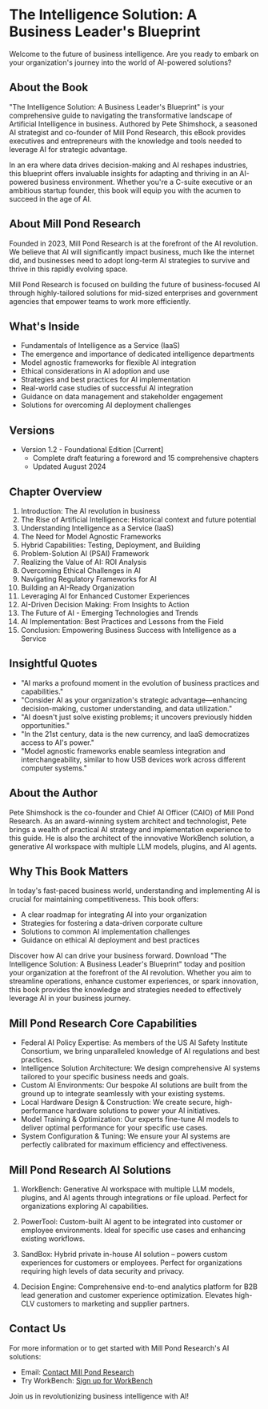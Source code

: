 # The Intelligence Solution: A Business Leader's Blueprint

Welcome to the future of business intelligence. Are you ready to embark on your organization's journey into the world of AI-powered solutions?

## About the Book

"The Intelligence Solution: A Business Leader's Blueprint" is your comprehensive guide to navigating the transformative landscape of Artificial Intelligence in business. Authored by Pete Shimshock, a seasoned AI strategist and co-founder of Mill Pond Research, this eBook provides executives and entrepreneurs with the knowledge and tools needed to leverage AI for strategic advantage.

In an era where data drives decision-making and AI reshapes industries, this blueprint offers invaluable insights for adapting and thriving in an AI-powered business environment. Whether you're a C-suite executive or an ambitious startup founder, this book will equip you with the acumen to succeed in the age of AI.

## About Mill Pond Research

Founded in 2023, Mill Pond Research is at the forefront of the AI revolution. We believe that AI will significantly impact business, much like the internet did, and businesses need to adopt long-term AI strategies to survive and thrive in this rapidly evolving space.

Mill Pond Research is focused on building the future of business-focused AI through highly-tailored solutions for mid-sized enterprises and government agencies that empower teams to work more efficiently.

## What's Inside

- Fundamentals of Intelligence as a Service (IaaS)
- The emergence and importance of dedicated intelligence departments
- Model agnostic frameworks for flexible AI integration
- Ethical considerations in AI adoption and use
- Strategies and best practices for AI implementation
- Real-world case studies of successful AI integration
- Guidance on data management and stakeholder engagement
- Solutions for overcoming AI deployment challenges

## Versions

- Version 1.2 - Foundational Edition [Current]
  - Complete draft featuring a foreword and 15 comprehensive chapters
  - Updated August 2024

## Chapter Overview

1. Introduction: The AI revolution in business
2. The Rise of Artificial Intelligence: Historical context and future potential
3. Understanding Intelligence as a Service (IaaS)
4. The Need for Model Agnostic Frameworks
5. Hybrid Capabilities: Testing, Deployment, and Building
6. Problem-Solution AI (PSAI) Framework
7. Realizing the Value of AI: ROI Analysis
8. Overcoming Ethical Challenges in AI
9. Navigating Regulatory Frameworks for AI
10. Building an AI-Ready Organization
11. Leveraging AI for Enhanced Customer Experiences
12. AI-Driven Decision Making: From Insights to Action
13. The Future of AI - Emerging Technologies and Trends
14. AI Implementation: Best Practices and Lessons from the Field
15. Conclusion: Empowering Business Success with Intelligence as a Service

## Insightful Quotes

- "AI marks a profound moment in the evolution of business practices and capabilities."
- "Consider AI as your organization's strategic advantage—enhancing decision-making, customer understanding, and data utilization."
- "AI doesn't just solve existing problems; it uncovers previously hidden opportunities."
- "In the 21st century, data is the new currency, and IaaS democratizes access to AI's power."
- "Model agnostic frameworks enable seamless integration and interchangeability, similar to how USB devices work across different computer systems."

## About the Author

Pete Shimshock is the co-founder and Chief AI Officer (CAIO) of Mill Pond Research. As an award-winning system architect and technologist, Pete brings a wealth of practical AI strategy and implementation experience to this guide. He is also the architect of the innovative WorkBench solution, a generative AI workspace with multiple LLM models, plugins, and AI agents.

## Why This Book Matters

In today's fast-paced business world, understanding and implementing AI is crucial for maintaining competitiveness. This book offers:

- A clear roadmap for integrating AI into your organization
- Strategies for fostering a data-driven corporate culture
- Solutions to common AI implementation challenges
- Guidance on ethical AI deployment and best practices

Discover how AI can drive your business forward. Download "The Intelligence Solution: A Business Leader's Blueprint" today and position your organization at the forefront of the AI revolution. Whether you aim to streamline operations, enhance customer experiences, or spark innovation, this book provides the knowledge and strategies needed to effectively leverage AI in your business journey.

## Mill Pond Research Core Capabilities

- Federal AI Policy Expertise: As members of the US AI Safety Institute Consortium, we bring unparalleled knowledge of AI regulations and best practices.
- Intelligence Solution Architecture: We design comprehensive AI systems tailored to your specific business needs and goals.
- Custom AI Environments: Our bespoke AI solutions are built from the ground up to integrate seamlessly with your existing systems.
- Local Hardware Design & Construction: We create secure, high-performance hardware solutions to power your AI initiatives.
- Model Training & Optimization: Our experts fine-tune AI models to deliver optimal performance for your specific use cases.
- System Configuration & Tuning: We ensure your AI systems are perfectly calibrated for maximum efficiency and effectiveness.

## Mill Pond Research AI Solutions

1. WorkBench: Generative AI workspace with multiple LLM models, plugins, and AI agents through integrations or file upload. Perfect for organizations exploring AI capabilities.

2. PowerTool: Custom-built AI agent to be integrated into customer or employee environments. Ideal for specific use cases and enhancing existing workflows.

3. SandBox: Hybrid private in-house AI solution – powers custom experiences for customers or employees. Perfect for organizations requiring high levels of data security and privacy.

4. Decision Engine: Comprehensive end-to-end analytics platform for B2B lead generation and customer experience optimization. Elevates high-CLV customers to marketing and supplier partners.

## Contact Us

For more information or to get started with Mill Pond Research's AI solutions:

- Email: [Contact Mill Pond Research](https://millpondresearch.com/#contact)
- Try WorkBench: [Sign up for WorkBench](https://ask-alpha.com/)

Join us in revolutionizing business intelligence with AI!